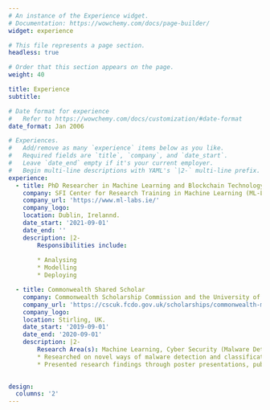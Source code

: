 ```yaml
---
# An instance of the Experience widget.
# Documentation: https://wowchemy.com/docs/page-builder/
widget: experience

# This file represents a page section.
headless: true

# Order that this section appears on the page.
weight: 40

title: Experience
subtitle: 

# Date format for experience
#   Refer to https://wowchemy.com/docs/customization/#date-format
date_format: Jan 2006

# Experiences.
#   Add/remove as many `experience` items below as you like.
#   Required fields are `title`, `company`, and `date_start`.
#   Leave `date_end` empty if it's your current employer.
#   Begin multi-line descriptions with YAML's `|2-` multi-line prefix.
experience:
  - title: PhD Researcher in Machine Learning and Blockchain Technology
    company: SFI Center for Research Training in Machine Learning (ML-LABS)
    company_url: 'https://www.ml-labs.ie/'
    company_logo: 
    location: Dublin, Irelannd.
    date_start: '2021-09-01'
    date_end: ''
    description: |2-
        Responsibilities include:
        
        * Analysing
        * Modelling
        * Deploying

  - title: Commonwealth Shared Scholar
    company: Commonwealth Scholarship Commission and the University of Stirling, UK.
    company_url: 'https://cscuk.fcdo.gov.uk/scholarships/commonwealth-masters-scholarships/'
    company_logo: 
    location: Stirling, UK.
    date_start: '2019-09-01'
    date_end: '2020-09-01'
    description: |2-
        Research Area(s): Machine Learning, Cyber Security (Malware Detection), FinTech.
        * Researched on novel ways of malware detection and classification using machine learning algorithms.
        * Presented research findings through poster presentations, publications and academic talks.

  
design:
  columns: '2'
---
```

